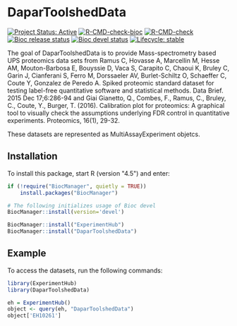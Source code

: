 
# DaparToolshedData

<!-- badges: start -->
[![Project Status: Active](https://www.repostatus.org/badges/latest/active.svg)](https://www.repostatus.org/#active)
[![R-CMD-check-bioc](https://github.com/edyp-lab/DaparToolshedData/workflows/R-CMD-check-bioc/badge.svg)](https://github.com/edyp-lab/DaparToolshedData/actions?query=workflow%3AR-CMD-check-bioc)
[![R-CMD-check](https://github.com/edyp-lab/DaparToolshedData/actions/workflows/R-CMD-check.yaml/badge.svg)](https://github.com/edyp-lab/DaparToolshedData/actions/workflows/R-CMD-check.yaml)
[![Bioc release status](http://www.bioconductor.org/shields/build/release/bioc/DaparToolshedData.svg)](https://bioconductor.org/checkResults/release/bioc-LATEST/DaparToolshedData)
[![Bioc devel status](http://www.bioconductor.org/shields/build/devel/bioc/DaparToolshedData.svg)](https://bioconductor.org/checkResults/devel/bioc-LATEST/DaparToolshedData)
[![Lifecycle: stable](https://img.shields.io/badge/lifecycle-stable-brightgreen.svg)](https://lifecycle.r-lib.org/articles/stages.html#stable)
<!-- badges: end -->

The goal of DaparToolshedData is to provide Mass-spectrometry based UPS 
proteomics data sets from Ramus C, Hovasse A, Marcellin M, Hesse AM, 
Mouton-Barbosa E, Bouyssie D, Vaca S, Carapito C, Chaoui K, Bruley C, Garin J, 
Cianferani S, Ferro M, Dorssaeler AV, Burlet-Schiltz O, Schaeffer C, Coute Y, 
Gonzalez de Peredo A. Spiked proteomic standard dataset for testing label-free 
quantitative software and statistical methods. Data Brief. 2015 Dec 17;6:286-94 
and Giai Gianetto, Q., Combes, F., Ramus, C., Bruley, C., Coute, Y., Burger, 
T. (2016). Calibration plot for proteomics: A graphical tool to visually check 
the assumptions underlying FDR control in quantitative experiments. Proteomics, 
16(1), 29-32.

These datasets are represented as MultiAssayExperiment objetcs.

## Installation

To install this package, start R (version "4.5") and enter:

``` r
if (!require("BiocManager", quietly = TRUE))
    install.packages("BiocManager")

# The following initializes usage of Bioc devel
BiocManager::install(version='devel')

BiocManager::install("ExperimentHub")
BiocManager::install("DaparToolshedData")

```

## Example

To access the datasets, run the following commands:

```r
library(ExperimentHub)
library(DaparToolshedData)

eh = ExperimentHub()
object <- query(eh, "DaparToolshedData")
object['EH10261']
```

